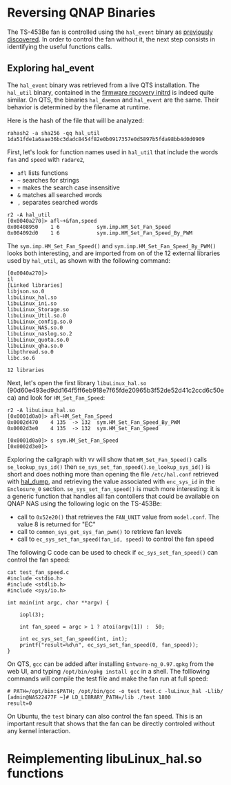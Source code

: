 # Reversing QNAP Binaries

The TS-453Be fan is controlled using the `hal_event` binary as [previously discovered](https://github.com/guedou/TS-453Be/blob/master/doc/fan_control.md). In order to control the fan without it, the next step consists in identifying the useful functions calls.


## Exploring hal_event

The `hal_event` binary was retrieved from a live QTS installation. The `hal_util` binary, contained in the [firmware recovery initrd](https://github.com/guedou/TS-453Be/blob/master/doc/qts_firmware_recovery.md) is indeed quite similar. On QTS, the binaries `hal_daemon` and `hal_event` are the same. Their behavior is determined by the filename at runtime.

Here is the hash of the file that will be analyzed:
```
rahash2 -a sha256 -qq hal_util
1da51fde1a6aae36bc3dadc8454f82e0b0917357e0d5897b5fda98bb4d0d0909
```

First, let's look for function names used in `hal_util` that include the words `fan` and `speed` with `radare2`,
- `afl` lists functions
- `~` searches for strings
- `+` makes the search case insensitive
- `&` matches all searched words
- `,` separates searched words

```
r2 -A hal_util
[0x0040a270]> afl~+&fan,speed
0x00408950    1 6            sym.imp.HM_Set_Fan_Speed
0x004092d0    1 6            sym.imp.HM_Set_Fan_Speed_By_PWM
```

The `sym.imp.HM_Set_Fan_Speed()` and `sym.imp.HM_Set_Fan_Speed_By_PWM()` looks both interesting, and are imported from on of the 12 external libraries used by `hal_util`, as shown with the following command:
```
[0x0040a270]> 
il
[Linked libraries]
libjson.so.0
libuLinux_hal.so
libuLinux_ini.so
libuLinux_Storage.so
libuLinux_Util.so.0
libuLinux_config.so.0
libuLinux_NAS.so.0
libuLinux_naslog.so.2
libuLinux_quota.so.0
libuLinux_qha.so.0
libpthread.so.0
libc.so.6

12 libraries
```

Next, let's open the first library `libuLinux_hal.so` (90d60e493ed9dd164f5ff6eb918e7f65fde20965b3f52de52d41c2ccd6c50eca) and look for `HM_Set_Fan_Speed`:
```
r2 -A libuLinux_hal.so                               
[0x0001d0a0]> afl~HM_Set_Fan_Speed
0x0002d470    4 135  -> 132  sym.HM_Set_Fan_Speed_By_PWM
0x0002d3e0    4 135  -> 132  sym.HM_Set_Fan_Speed
```

```
[0x0001d0a0]> s sym.HM_Set_Fan_Speed
[0x0002d3e0]> 
```

Exploring the callgraph with `VV` will show that `HM_Set_Fan_Speed()` calls `se_lookup_sys_id()` then `se_sys_set_fan_speed()`.`se_lookup_sys_id()` is short and does nothing more than opening the file `/etc/hal.conf` retrieved with [hal_dump](https://github.com/guedou/TS-453Be/blob/master/doc/fan_control.md), and retrieving the value associated with `enc_sys_id` in the `Enclosure_0` section. `se_sys_set_fan_speed()` is much more interesting: it is a generic function that handles all fan contollers that could be available on QNAP NAS using the following logic on the TS-453Be:
- call to `0x52e20()` that retrieves the `FAN_UNIT` value from `model.conf`. The value 8 is returned for "EC"
- call to `common_sys_get_sys_fan_pwm()` to retrieve fan levels
- call to `ec_sys_set_fan_speed(fan_id, speed)` to control the fan speed

The following C code can be used to check if `ec_sys_set_fan_speed()` can control the fan speed:
```
cat test_fan_speed.c
#include <stdio.h>
#include <stdlib.h>
#include <sys/io.h>

int main(int argc, char **argv) {

    iopl(3);

    int fan_speed = argc > 1 ? atoi(argv[1]) :  50;

    int ec_sys_set_fan_speed(int, int);
    printf("result=%d\n", ec_sys_set_fan_speed(0, fan_speed));
}
```

On QTS, `gcc` can be added after installing `Entware-ng_0.97.qpkg` from the web UI, and typing `/opt/bin/opkg install gcc` in a shell. The folllowing commands will compile the test file and make the fan run at full speed:

```
# PATH=/opt/bin:$PATH; /opt/bin/gcc -o test test.c -luLinux_hal -Llib/
[admin@NAS22477F ~]# LD_LIBRARY_PATH=/lib ./test 1800
result=0
```

On Ubuntu, the `test` binary can also control the fan speed. This is an important result that shows that the fan can be directly controled without any kernel interaction.


# Reimplementing libuLinux_hal.so functions
